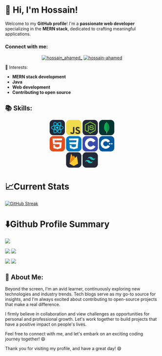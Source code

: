 # 👋 Hi, I'm **Hossain!**

Welcome to my **GitHub profile**! I'm a **passionate web developer** specializing in the **MERN stack**, dedicated to crafting meaningful applications.

<h3 align="left">Connect with me:</h3>
<p align="center">
<a href="https://twitter.com/hossain_ahamed_" target="blank"><img align="center" src="https://raw.githubusercontent.com/rahuldkjain/github-profile-readme-generator/master/src/images/icons/Social/twitter.svg" alt="hossain_ahamed_" height="30" width="40" /></a>
<a href="https://linkedin.com/in/hossain-ahamed" target="blank"><img align="center" src="https://raw.githubusercontent.com/rahuldkjain/github-profile-readme-generator/master/src/images/icons/Social/linked-in-alt.svg" alt="hossain-ahamed" height="30" width="40" /></a>
</p>

🌱 Interests:

- **MERN stack development**
- **Java**
- **Web development**
- **Contributing to open source**

## 📚 Skills:

<p align="center">
    <div align='center'>
    <img width="50px" src='/images/React-Dark.svg' />
    <img width="50px" src='/images/JavaScript.svg' />
    <img width="50px" src='/images/NodeJS-Dark.svg' />
    <img width="50px" src='/images/MongoDB.svg' /></div>
    <div align='center'>
    <img width="50px" src='/images/HTML.svg' />
    <img width="50px" src='/images/CSS.svg' />
    <img width="50px" src='/images/C.svg' />
    <img width="50px" src='/images/CPP.svg' /></div>
    <div align='center'>
    <img width="50px" src='/images/Firebase-Dark.svg' />
    <img width="50px" src='/images/TailwindCSS-Dark.svg' /></div>
</p>

# 📈Current Stats
 
[![GitHub Streak](https://github-readme-streak-stats.herokuapp.com?user=Hossain-Ahamed&theme=blueberry&hide_border=true&date_format=M%20j%5B%2C%20Y%5D&card_width=1000)](https://git.io/streak-stats)

# ⬇️Github Profile Summary

![](http://github-profile-summary-cards.vercel.app/api/cards/profile-details?username=Hossain-Ahamed&theme=blueberry)

![](http://github-profile-summary-cards.vercel.app/api/cards/stats?username=Hossain-Ahamed&theme=blueberry) ![](http://github-profile-summary-cards.vercel.app/api/cards/productive-time?username=Hossain-Ahamed&theme=blueberry&utcOffset=8)

![](http://github-profile-summary-cards.vercel.app/api/cards/repos-per-language?username=Hossain-Ahamed&theme=blueberry) ![](http://github-profile-summary-cards.vercel.app/api/cards/most-commit-language?username=Hossain-Ahamed&theme=blueberry)


## 📝 About Me:

Beyond the screen, I'm an avid learner, continuously exploring new technologies and industry trends. Tech blogs serve as my go-to source for insights, and I'm always excited about contributing to open-source projects that make a real difference.

I firmly believe in collaboration and view challenges as opportunities for personal and professional growth. Let's work together to build projects that have a positive impact on people's lives.


Feel free to connect with me, and let's embark on an exciting coding journey together! 😄

Thank you for visiting my profile, and have a great day! 😄
